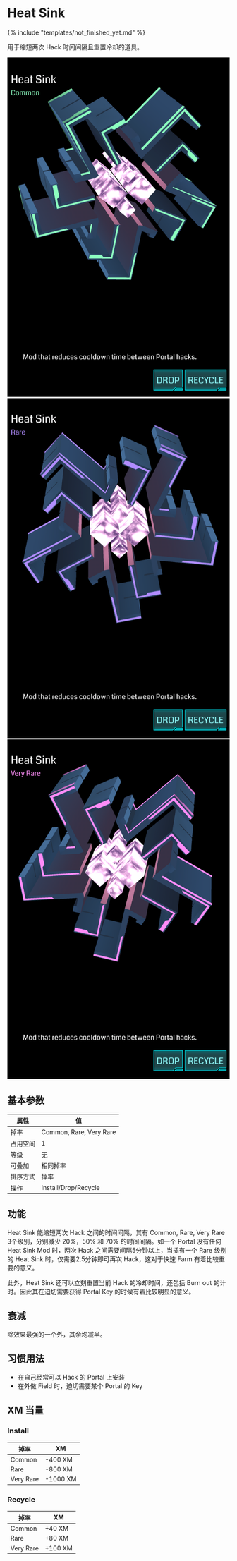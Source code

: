 # Heat Sink

{% include "templates/not_finished_yet.md" %}

用于缩短两次 Hack 时间间隔且重置冷却的道具。

![Heat Sink Common](images/heat_sink_common.png)
![Heat Sink Rare](images/heat_sink_rare.png)
![Heat Sink Very Rare](images/heat_sink_very_rare.png)

## 基本参数

| 属性 | 值 |
|-|-|
| 掉率 | Common, Rare, Very Rare |
| 占用空间 | 1 |
| 等级 | 无 |
| 可叠加 | 相同掉率 |
| 排序方式 | 掉率 |
| 操作 | Install/Drop/Recycle |

## 功能

Heat Sink 能缩短两次 Hack 之间的时间间隔，其有 Common, Rare, Very Rare 3个级别，分别减少 20%，50% 和 70% 的时间间隔。如一个 Portal 没有任何 Heat Sink Mod 时，两次 Hack 之间需要间隔5分钟以上，当插有一个 Rare 级别的 Heat Sink 时，仅需要2.5分钟即可再次 Hack，这对于快速 Farm 有着比较重要的意义。

此外，Heat Sink 还可以立刻重置当前 Hack 的冷却时间，还包括 Burn out 的计时。因此其在迫切需要获得 Portal Key 的时候有着比较明显的意义。

## 衰减

除效果最强的一个外，其余均减半。

## 习惯用法

 * 在自己经常可以 Hack 的 Portal 上安装
 * 在外做 Field 时，迫切需要某个 Portal 的 Key

## XM 当量

### Install

| 掉率 | XM |
|-|-|
| Common | -400 XM |
| Rare | -800 XM |
| Very Rare | -1000 XM |

### Recycle

| 掉率 | XM |
|-|-|
| Common | +40 XM |
| Rare | +80 XM |
| Very Rare | +100 XM |

